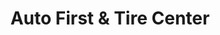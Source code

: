 ---
title: "Auto First & Tire Center"
url: /richmond/auto-first-und-tire-center/
shop: Autowerkstatt
---